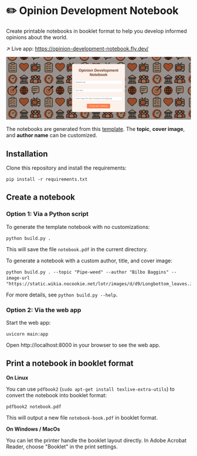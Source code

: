# ✏️ Opinion Development Notebook

Create printable notebooks in booklet format to help you develop informed opinions about the world.

↗️ Live app: https://opinion-development-notebook.fly.dev/

![screenshot](./assets/screenshot.png)

The notebooks are generated from this [template](./notebook.pdf). The **topic**, **cover image**, and **author name** can be customized.

## Installation

Clone this repository and install the requirements:

```{sh}
pip install -r requirements.txt
```

## Create a notebook

### Option 1: Via a Python script

To generate the template notebook with no customizations:

```{sh}
python build.py .
```

This will save the file `notebook.pdf` in the current directory.

To generate a notebook with a custom author, title, and cover image:

```{sh}
python build.py . --topic "Pipe-weed" --author "Bilbo Baggins" --image-url "https://static.wikia.nocookie.net/lotr/images/d/d9/Longbottom_leaves.JPG"
```

For more details, see `python build.py --help`.

### Option 2: Via the web app

Start the web app:

```
uvicorn main:app
```

Open http://localhost:8000 in your browser to see the web app.

## Print a notebook in booklet format

**On Linux**

You can use `pdfbook2` (`sudo apt-get install texlive-extra-utils`) to convert the notebook into booklet format:

```{sh}
pdfbook2 notebook.pdf
```

This will output a new file `notebook-book.pdf` in booklet format.

**On Windows / MacOs**

You can let the printer handle the booklet layout directly. In Adobe Acrobat Reader, choose "Booklet" in the print settings.